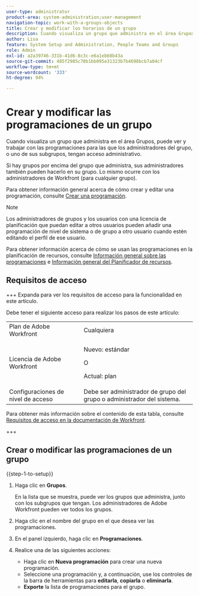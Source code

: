 ```yaml
---
user-type: administrator
product-area: system-administration;user-management
navigation-topic: work-with-a-groups-objects
title: Crear y modificar los horarios de un grupo
description: Cuando visualiza un grupo que administra en el área Grupos, puede ver y trabajar con las programaciones para las que los administradores del grupo, o uno de sus subgrupos, tengan acceso administrativo.
author: Lisa
feature: System Setup and Administration, People Teams and Groups
role: Admin
exl-id: a2a39746-331b-41d6-8c3c-e6a1eb68b43a
source-git-commit: 485f2985c70b1bb095e31323b7b4698bcb7a04cf
workflow-type: tm+mt
source-wordcount: '333'
ht-degree: 94%

---
```


# Crear y modificar las programaciones de un grupo

Cuando visualiza un grupo que administra en el área Grupos, puede ver y trabajar con las programaciones para las que los administradores del grupo, o uno de sus subgrupos, tengan acceso administrativo.

Si hay grupos por encima del grupo que administra, sus administradores también pueden hacerlo en su grupo. Lo mismo ocurre con los administradores de Workfront (para cualquier grupo).

Para obtener información general acerca de cómo crear y editar una programación, consulte [Crear una programación](../../../administration-and-setup/set-up-workfront/configure-timesheets-schedules/create-schedules.md).

>[!NOTE]
>
>Los administradores de grupos y los usuarios con una licencia de planificación que puedan editar a otros usuarios pueden añadir una programación de nivel de sistema o de grupo a otro usuario cuando estén editando el perfil de ese usuario.

Para obtener información acerca de cómo se usan las programaciones en la planificación de recursos, consulte [Información general sobre las programaciones](/help/quicksilver/administration-and-setup/set-up-workfront/configure-timesheets-schedules/schedules-overview.md) e [Información general del Planificador de recursos](/help/quicksilver/resource-mgmt/resource-planning/get-started-resource-planner.md).

## Requisitos de acceso

+++ Expanda para ver los requisitos de acceso para la funcionalidad en este artículo.

Debe tener el siguiente acceso para realizar los pasos de este artículo:

<table style="table-layout:auto"> 
 <col> 
 <col> 
 <tbody> 
  <tr> 
   <td role="rowheader">Plan de Adobe Workfront</td> 
   <td>Cualquiera</td> 
  </tr> 
  <tr> 
   <td role="rowheader">Licencia de Adobe Workfront</td>
   <td><p>Nuevo: estándar</p>
       <p>O</p>
       <p>Actual: plan</p></td>
  <tr> 
   <td role="rowheader">Configuraciones de nivel de acceso</td> 
   <td>Debe ser administrador de grupo del grupo o administrador del sistema.</td>
  </tr>
  </tr> 
 </tbody> 
</table>

Para obtener más información sobre el contenido de esta tabla, consulte [Requisitos de acceso en la documentación de Workfront](/help/quicksilver/administration-and-setup/add-users/access-levels-and-object-permissions/access-level-requirements-in-documentation.md).

+++

## Crear o modificar las programaciones de un grupo

{{step-1-to-setup}}

1. Haga clic en **Grupos**.

   En la lista que se muestra, puede ver los grupos que administra, junto con los subgrupos que tengan. Los administradores de Adobe Workfront pueden ver todos los grupos.

1. Haga clic en el nombre del grupo en el que desea ver las programaciones.
1. En el panel izquierdo, haga clic en **Programaciones**.
1. Realice una de las siguientes acciones:

   * Haga clic en **Nueva programación** para crear una nueva programación.
   * Seleccione una programación y, a continuación, use los controles de la barra de herramientas para **editarla**, **copiarla** o **eliminarla**.
   * **Exporte** la lista de programaciones para el grupo.
